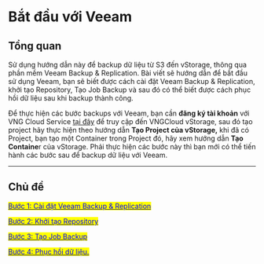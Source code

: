 # Bắt đầu với Veeam

## Tổng quan

Sử dụng hướng dẫn này để backup dữ liệu từ S3 đến vStorage, thông qua phần mềm Veeam Backup & Replication. Bài viết sẽ hướng dẫn để bắt đầu sử dụng Veeam, bạn sẽ biết được cách cài đặt Veeam Backup & Replication, khởi tạo Repository, Tạo Job Backup và sau đó có thể biết được cách phục hồi dữ liệu sau khi backup thành công.&#x20;

Để thực hiện các bước backups với Veeam, bạn cần **đăng ký tài khoản** với VNG Cloud Service [tại đây](https://register.vngcloud.vn/signup) để truy cập đến VNGCloud vStorage, sau đó tạo project hãy thực hiện theo hướng dẫn **Tạo Project của vStorage,** khi đã có Project, bạn tạo một Container trong Project đó, hãy xem hướng dẫn **Tạo Containe**r của vStorage. Phải thực hiện các bước này thì bạn mới có thể tiến hành các bước sau để backup dữ liệu với Veeam.

***

## Chủ đề

[<mark style="color:blue;">Bước 1: Cài đặt Veeam Backup & Replication</mark>](buoc-1-cai-dat-veeam-backup-and-replication.md)

[<mark style="color:blue;">Bước 2: Khởi tạo Repository</mark>](buoc-2-khoi-tao-repository.md)

[<mark style="color:blue;">Bước 3: Tạo Job Backup</mark>](buoc-3-tao-job-backup.md)

[<mark style="color:blue;">Bước 4: Phục hồi dữ liệu.</mark>](buoc-4-phuc-hoi-du-lieu-tren-veeam.md)
